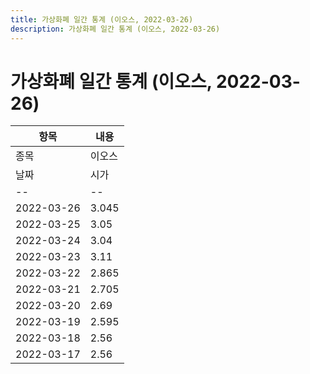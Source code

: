 ```yaml
---
title: 가상화폐 일간 통계 (이오스, 2022-03-26)
description: 가상화폐 일간 통계 (이오스, 2022-03-26)
---
```


가상화폐 일간 통계 (이오스, 2022-03-26)
===

|항목|내용|
|--|--|
|종목|이오스||마켓|KRW-EOS||종류|일 단위 캔들||기간|2022-03-17T09:00:00 - 2022-03-26T09:00:00|
|날짜|시가|저가|고가|종가|비고|
|--|--|--|--|--|--|
|2022-03-26|3.045|2.985|3.045|3.005|    |
|2022-03-25|3.05|2.96|3.11|3.045|    |
|2022-03-24|3.04|2.95|3.155|3.05|    |
|2022-03-23|3.11|2.985|3.165|3.035|    |
|2022-03-22|2.865|2.865|3.145|3.115|    |
|2022-03-21|2.705|2.635|2.98|2.865|    |
|2022-03-20|2.69|2.64|2.77|2.705|    |
|2022-03-19|2.595|2.59|2.705|2.695|    |
|2022-03-18|2.56|2.515|2.605|2.59|    |
|2022-03-17|2.56|2.505|2.58|2.55|    |

